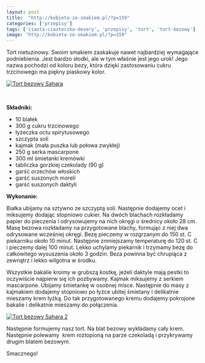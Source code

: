 ```yaml
---
layout: post
title:  "http://kobieta-ze-smakiem.pl/?p=159"
categories: ['przepisy']
tags: ['ciasta-ciasteczka-desery', 'przepisy', 'tort', 'tort-bezowy']
image: "http://kobieta-ze-smakiem.pl/?p=159"
---
```

Tort nietuzinowy. Swoim smakiem zaskakuje nawet najbardziej wymagające podniebienia. Jest bardzo słodki, ale w tym właśnie jest jego urok! Jego nazwa pochodzi od koloru bezy, która dzięki zastosowaniu cukru trzcinowego ma piękny piaskowy kolor.

[![Tort bezowy Sahara](http://kobieta-ze-smakiem.pl/wp-content/uploads/2015/02/Tort-bezowy-Sahara-300x222.jpg)](http://kobieta-ze-smakiem.pl/wp-content/uploads/2015/02/Tort-bezowy-Sahara.jpg)

 


**Składniki:**
* 10 białek
* 300 g cukru trzcinowego
* łyżeczka octu spirytusowego
* szczypta soli
* kajmak (mała puszka lub połowa zwykłej)
* 250 g serka mascarpone
* 300 ml śmietanki kremówki
* tabliczka gorzkiej czekolady (90 g)
* garść orzechów włoskich
* garść suszonych moreli
* garść suszonych daktyli


**Wykonanie:**

Białka ubijamy na sztywno ze szczyptą soli. Następnie dodajemy ocet i miksujemy dodając stopniowo cukier. Na dwóch blachach rozkładamy papier do pieczenia i odrysowujemy na nich okręgi o średnicy około 28 cm. Masę bezowa rozkładamy na przygotowane blachy, formując z niej dwa odrysowane wcześniej okręgi. Bezę pieczemy w rozgrzanym do 150 st. C piekarniku około 10 minut. Następnie zmniejszamy temperaturę do 120 st. C i pieczemy dalej 100 minut. Lekko uchylamy piekarnik i trzymamy bezę do całkowitego wysuszenia około 3 godzin. Beza powinna być chrupiąca z zewnątrz i lekko wilgotna w środku.

Wszystkie bakalie kroimy w grubszą kostkę, jeżeli daktyle mają pestki to oczywiście najpierw się ich pozbywamy. Kajmak miksujemy z serkiem mascarpone. Ubijamy śmietankę w osobnej misce. Następnie do masy z kajmakiem dodajemy stopniowo po łyżce ubitej śmietany i delikatnie mieszamy krem łyżką. Do tak przygotowanego kremu dodajemy pokrojone bakalie i delikatnie mieszamy do połączenia.

[![Tort bezowy Sahara 2](http://kobieta-ze-smakiem.pl/wp-content/uploads/2015/02/Tort-bezowy-Sahara-2-300x222.jpg)](http://kobieta-ze-smakiem.pl/wp-content/uploads/2015/02/Tort-bezowy-Sahara-2.jpg)

Następnie formujemy nasz tort. Na blat bezowy wykładamy cały krem. Następnie polewamy  krem roztopioną na parze czekoladą i przykrywamy drugim blatem bezowym.

Smacznego!
    